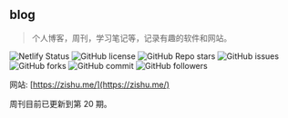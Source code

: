 ## blog

> 个人博客，周刊，学习笔记等，记录有趣的软件和网站。

![Netlify Status](https://api.netlify.com/api/v1/badges/6660863b-4f07-4bb9-aea1-1936b1a85ecf/deploy-status) ![GitHub license](https://img.shields.io/github/license/98zi/blog) ![GitHub Repo stars](https://img.shields.io/github/stars/98zi/blog) ![GitHub issues](https://img.shields.io/github/issues/98zi/blog) ![GitHub forks](https://img.shields.io/github/forks/98zi/blog) ![GitHub commit](https://img.shields.io/github/commit-activity/t/98zi/blog) ![GitHub followers](https://img.shields.io/github/followers/98zi)

网站: [https://zishu.me/](https://zishu.me/)

周刊目前已更新到第 20 期。  
